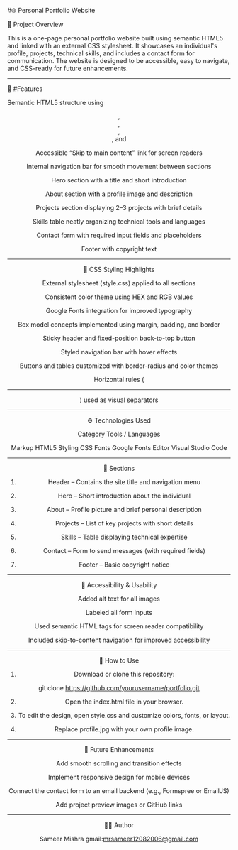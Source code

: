 #🌐 Personal Portfolio Website

📘 Project Overview

This is a one-page personal portfolio website built using semantic HTML5 and linked with an external CSS stylesheet.
It showcases an individual's profile, projects, technical skills, and includes a contact form for communication.
The website is designed to be accessible, easy to navigate, and CSS-ready for future enhancements.


---

🧩 #Features

Semantic HTML5 structure using <header>, <nav>, <main>, <section>,  and <footer>

Accessible “Skip to main content” link for screen readers

Internal navigation bar for smooth movement between sections

Hero section with a title and short introduction

About section with a profile image and description

Projects section displaying 2–3 projects with brief details

Skills table neatly organizing technical tools and languages

Contact form with required input fields and placeholders

Footer with copyright text




---

🎨 CSS Styling Highlights

External stylesheet (style.css) applied to all sections

Consistent color theme using HEX and RGB values

Google Fonts integration for improved typography

Box model concepts implemented using margin, padding, and border

Sticky header and fixed-position back-to-top button

Styled navigation bar with hover effects

Buttons and tables customized with border-radius and color themes

Horizontal rules (<hr>) used as visual separators



---

⚙️ Technologies Used

Category	Tools / Languages

Markup	HTML5
Styling	CSS
Fonts	Google Fonts 
Editor	Visual Studio Code



---

📂 Sections

1. Header – Contains the site title and navigation menu


2. Hero – Short introduction about the individual


3. About – Profile picture and brief personal description


4. Projects – List of key projects with short details


5. Skills – Table displaying technical expertise


6. Contact – Form to send messages (with required fields)


7. Footer – Basic copyright notice




---

🧭 Accessibility & Usability

Added alt text for all images

Labeled all form inputs

Used semantic HTML tags for screen reader compatibility

Included skip-to-content navigation for improved accessibility



---

🚀 How to Use

1. Download or clone this repository:

git clone https://github.com/yourusername/portfolio.git


2. Open the index.html file in your browser.


3. To edit the design, open style.css and customize colors, fonts, or layout.


4. Replace profile.jpg with your own profile image.




---

🌟 Future Enhancements

Add smooth scrolling and transition effects

Implement responsive design for mobile devices

Connect the contact form to an email backend (e.g., Formspree or EmailJS)

Add project preview images or GitHub links



---

🧑‍💻 Author

Sameer Mishra
gmail:mrsameer12082006@gmail.com

